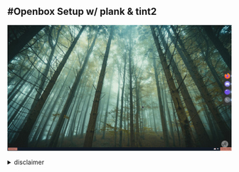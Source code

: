 #Openbox Setup w/ plank & tint2
---
![openbox](/images/OPENBOX.png)
  
<details>
<summary>disclaimer</summary>
<br>
- The tint2rc is the same as `Repentance` in [here ](https://github.com/downthecrop/tint2-theme-collections)
<br>
- The plank theme is shade from 
[here](https://www.google.com)
---
1. Make sure you have plank and tint2 installed
	- `sudo pacman -S plank tint2`
2. Copy openbox file to proper directory
	- `cp -r openbox/ ~/.config`
3. Copy plank theme
	- `cp -r plank/themes/Shade ~/.local/share/plank/themes` (*Note you may have to make the directory yourself*)
4. Copy tint2
	- `cp -r tint2 ~/.config/`
